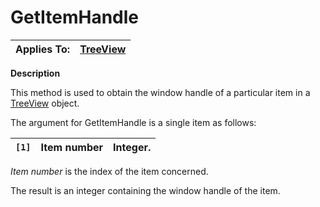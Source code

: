 




<h1 class="heading"><span class="name">GetItemHandle</span></h1>

| Applies To: | [TreeView](./treeview.md) |
| --- | ---  |


**Description**


This method is used to obtain the window handle of a particular item in a [TreeView](./treeview.md) object.


The argument for GetItemHandle is a single item as follows:


| `[1]` | Item number | Integer. |
| --- | --- | ---  |


*Item number* is the index of the item concerned.


The result is an integer containing the window handle of the item.



